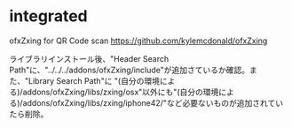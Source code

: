 integrated
==========
ofxZxing for QR Code scan
https://github.com/kylemcdonald/ofxZxing

ライブラリインストール後、"Header Search Path"に、"../../../addons/ofxZxing/include"が追加さているか確認。また、"Library Search Path"に
"(自分の環境による)/addons/ofxZxing/libs/zxing/osx"以外にも"(自分の環境による)/addons/ofxZxing/libs/zxing/iphone42/"など必要ないものが追加されていたら削除。

